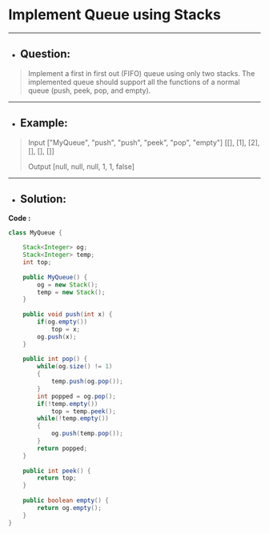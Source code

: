 # Implement Queue using Stacks
---
- ## Question:
> Implement a first in first out (FIFO) queue using only two stacks. The implemented queue should support all the functions of a normal queue (push, peek, pop, and empty).
---
- ## Example:
> Input
["MyQueue", "push", "push", "peek", "pop", "empty"]
[[], [1], [2], [], [], []]
> 
> Output
[null, null, null, 1, 1, false]
---
- ## Solution:
**Code :**
```java
class MyQueue {

    Stack<Integer> og;
    Stack<Integer> temp;
    int top;
    
    public MyQueue() {
        og = new Stack();
        temp = new Stack();
    }
    
    public void push(int x) {
        if(og.empty())
            top = x;
        og.push(x);
    }
    
    public int pop() {
        while(og.size() != 1)
        {
            temp.push(og.pop());
        }
        int popped = og.pop();
        if(!temp.empty())
            top = temp.peek();
        while(!temp.empty())
        {
            og.push(temp.pop());
        }
        return popped;
    }
    
    public int peek() {
        return top;
    }
    
    public boolean empty() {
        return og.empty();
    }
}
